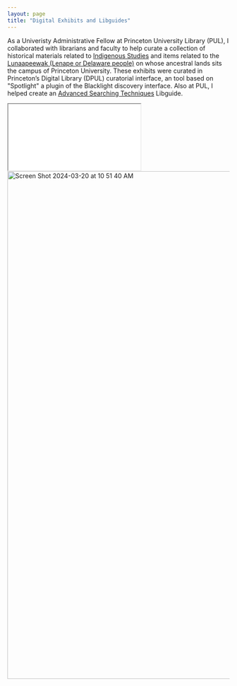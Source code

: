```yaml
---
layout: page
title: "Digital Exhibits and Libguides" 
---
```

As a Univeristy Administrative Fellow at Princeton University Library (PUL), I collaborated with librarians and faculty to help curate a collection of historical materials related to [Indigenous Studies](https://dpul.princeton.edu/indigenous-cultures) and items related to the [Lunaapeewak (Lenape or Delaware people)](https://dpul.princeton.edu/lenape) on whose ancestral lands sits the campus of Princeton University. These exhibits were curated in Princeton’s Digital Library (DPUL) curatorial interface, an tool based on "Spotlight" a plugin of the Blacklight discovery interface. Also at PUL, I helped create an [Advanced Searching Techniques](https://libguides.princeton.edu/advancedsearch) Libguide. 

<iframe src="[https://dpul.princeton.edu/indigenous-cultures]" title="description"></iframe>


<img width="1150" alt="Screen Shot 2024-03-20 at 10 51 40 AM" src="https://github.com/evandttr/evandttr.github.io/assets/120140116/10a51d9f-625e-4243-8490-7d1254641391">

